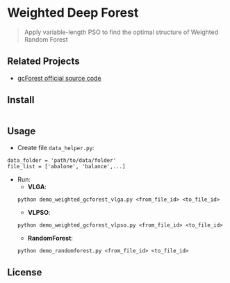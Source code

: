 # Weighted Deep Forest

> Apply variable-length PSO to find the optimal structure of Weighted Random Forest

## Related Projects

- [gcForest official source code](https://github.com/kingfengji/gcForest) 

## Install

```
```

## Usage
- Create file `data_helper.py`:
```
data_folder = 'path/to/data/folder'
file_list = ['abalone', 'balance',...]
```

- Run:
    - __VLGA__:
    ```
    python demo_weighted_gcforest_vlga.py <from_file_id> <to_file_id>
    ```
    - __VLPSO__:
    ```
    python demo_weighted_gcforest_vlpso.py <from_file_id> <to_file_id>
    ```
    - __RandomForest__:
    ```
    python demo_randomforest.py <from_file_id> <to_file_id>
    ```

## License

